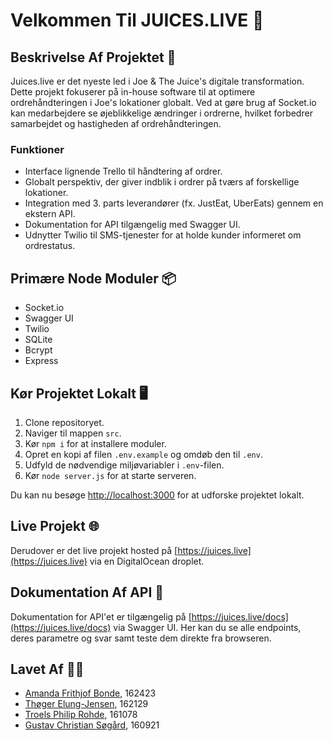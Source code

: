 # Velkommen Til JUICES.LIVE 🧃

## Beskrivelse Af Projektet 📝
Juices.live er det nyeste led i Joe & The Juice's digitale transformation. Dette projekt fokuserer på in-house software til at optimere ordrehåndteringen i Joe's lokationer globalt. Ved at gøre brug af Socket.io kan medarbejdere se øjeblikkelige ændringer i ordrerne, hvilket forbedrer samarbejdet og hastigheden af ordrehåndteringen.

### Funktioner
- Interface lignende Trello til håndtering af ordrer.
- Globalt perspektiv, der giver indblik i ordrer på tværs af forskellige lokationer.
- Integration med 3. parts leverandører (fx. JustEat, UberEats) gennem en ekstern API.
- Dokumentation for API tilgængelig med Swagger UI.
- Udnytter Twilio til SMS-tjenester for at holde kunder informeret om ordrestatus.

## Primære Node Moduler 📦
- Socket.io
- Swagger UI
- Twilio
- SQLite
- Bcrypt
- Express

## Kør Projektet Lokalt 🖥️
1. Clone repositoryet.
2. Naviger til mappen `src`.
3. Kør ```npm i``` for at installere moduler.
4. Opret en kopi af filen `.env.example` og omdøb den til `.env`.
5. Udfyld de nødvendige miljøvariabler i `.env`-filen.
6. Kør ```node server.js``` for at starte serveren.

Du kan nu besøge [http://localhost:3000](http://localhost:3000) for at udforske projektet lokalt.

## Live Projekt 🌐
Derudover er det live projekt hosted på [https://juices.live](https://juices.live) via en DigitalOcean droplet.

## Dokumentation Af API 📄
Dokumentation for API'et er tilgængelig på [https://juices.live/docs](https://juices.live/docs) via Swagger UI.
Her kan du se alle endpoints, deres parametre og svar samt teste dem direkte fra browseren.

## Lavet Af 🧑‍💻
- [Amanda Frithjof Bonde](https://www.linkedin.com/in/amandabonde), 162423
- [Thøger Elung-Jensen](https://www.linkedin.com/in/th%C3%B8ger-elung-jensen-b687b9249), 162129
- [Troels Philip Rohde](https://www.linkedin.com/in/troelsprohde/), 161078
- [Gustav Christian Søgård](https://www.linkedin.com/in/gustavsogard/), 160921